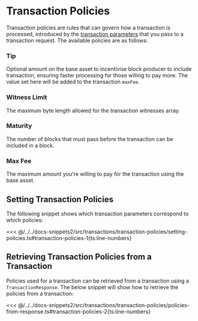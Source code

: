 # Transaction Policies

Transaction policies are rules that can govern how a transaction is processed, introduced by the [transaction parameters](./transaction-parameters.md) that you pass to a transaction request. The available policies are as follows:

### Tip

Optional amount on the base asset to incentivise block producer to include transaction, ensuring faster processing for those willing to pay more. The value set here will be added to the transaction `maxFee`.

### Witness Limit

The maximum byte length allowed for the transaction witnesses array.

### Maturity

The number of blocks that must pass before the transaction can be included in a block.

### Max Fee

The maximum amount you're willing to pay for the transaction using the base asset.

## Setting Transaction Policies

The following snippet shows which transaction parameters correspond to which policies:

<<< @/../../docs-snippets2/src/transactions/transaction-policies/setting-policies.ts#transaction-policies-1{ts:line-numbers}

## Retrieving Transaction Policies from a Transaction

Policies used for a transaction can be retrieved from a transaction using a `TransactionResponse`. The below snippet will show how to retrieve the policies from a transaction:

<<< @/../../docs-snippets2/src/transactions/transaction-policies/policies-from-response.ts#transaction-policies-2{ts:line-numbers}
